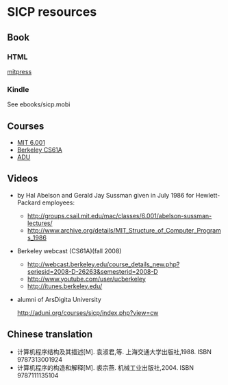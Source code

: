 SICP resources
==============


Book
----

### HTML


[mitpress](http://mitpress.mit.edu/sicp/)

### Kindle


See ebooks/sicp.mobi


Courses
-------

- [MIT 6.001](http://ocw.mit.edu/courses/electrical-engineering-and-computer-science/6-001-structure-and-interpretation-of-computer-programs-spring-2005/)
- [Berkeley CS61A](http://inst.eecs.berkeley.edu/~cs61a/)
- [ADU](http://aduni.org/courses/sicp/)


Videos
------

- by Hal Abelson and Gerald Jay Sussman given in July 1986 for Hewlett-Packard employees:

    * http://groups.csail.mit.edu/mac/classes/6.001/abelson-sussman-lectures/
    * http://www.archive.org/details/MIT_Structure_of_Computer_Programs_1986

- Berkeley webcast (CS61A)(fall 2008) 

    * http://webcast.berkeley.edu/course_details_new.php?seriesid=2008-D-26263&semesterid=2008-D
    * http://www.youtube.com/user/ucberkeley
    * http://itunes.berkeley.edu/

- alumni of ArsDigita University

    http://aduni.org/courses/sicp/index.php?view=cw


Chinese translation
-------------------

- 计算机程序结构及其描述[M]. 袁淑君,等. 上海交通大学出版社,1988. ISBN 9787313001924
- 计算机程序的构造和解释[M]. 裘宗燕. 机械工业出版社,2004. ISBN 9787111135104
